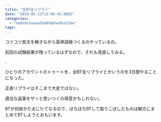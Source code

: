 ```yaml
---
title: "全BT全リプライ"
date: "2019-05-13T13:00:45.000Z"
categories: 
  - "%e6%9c%aa%e5%88%86%e9%a1%9e"
tags: 
---
```


コツコツ長文を解きながら英単語帳つくるのやっているの。

前回の試験結果が残っているはずなので、それも見直してみる。

.

ひとりのアカウントのトゥートを、全BT全リプライとかいうのを3日間やることになった。

正直リプライはそこまで大変ではない。

適当な返事をサッと思いつくの得意かもしれない。

BTが何故かたまにｳｯてなるので、ぼちぼちBTして取りこぼしたものは朝方にまとめてBTしようとおもいます。
